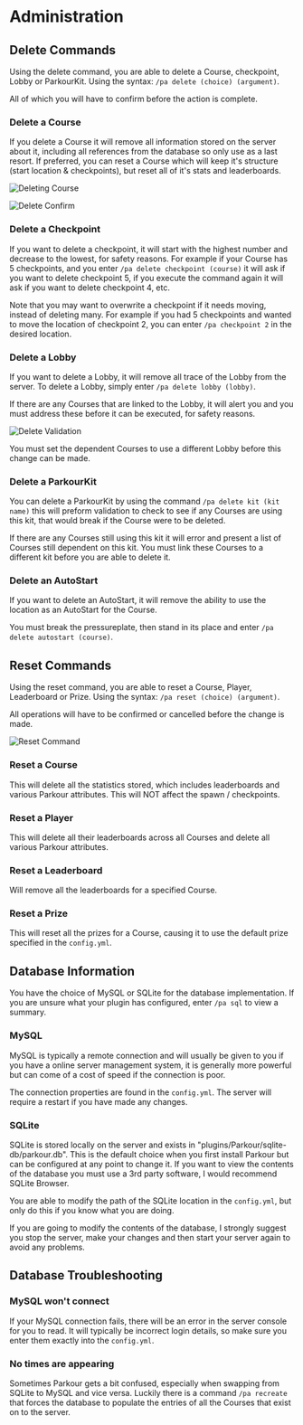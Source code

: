 Administration
======

## Delete Commands

Using the delete command, you are able to delete a Course, checkpoint, Lobby or ParkourKit. Using the syntax: `/pa delete (choice) (argument)`.

All of which you will have to confirm before the action is complete.

### Delete a Course

If you delete a Course it will remove all information stored on the server about it, including all references from the database so only use as a last resort. If preferred, you can reset a Course which will keep it's structure (start location & checkpoints), but reset all of it's stats and leaderboards.

![Deleting Course](https://i.imgur.com/apa5azA.png "Deleting Course")
 
![Delete Confirm](https://i.imgur.com/8ucihM7.png "Delete Confirm")

### Delete a Checkpoint

If you want to delete a checkpoint, it will start with the highest number and decrease to the lowest, for safety reasons. For example if your Course has 5 checkpoints, and you enter `/pa delete checkpoint (course)` it will ask if you want to delete checkpoint 5, if you execute the command again it will ask if you want to delete checkpoint 4, etc.

Note that you may want to overwrite a checkpoint if it needs moving, instead of deleting many. For example if you had 5 checkpoints and wanted to move the location of checkpoint 2, you can enter `/pa checkpoint 2` in the desired location.

### Delete a Lobby

If you want to delete a Lobby, it will remove all trace of the Lobby from the server. To delete a Lobby, simply enter `/pa delete lobby (lobby)`.

If there are any Courses that are linked to the Lobby, it will alert you and you must address these before it can be executed, for safety reasons.

![Delete Validation](https://i.imgur.com/wCO9jrU.png "Delete Validation")

You must set the dependent Courses to use a different Lobby before this change can be made.

### Delete a ParkourKit

You can delete a ParkourKit by using the command `/pa delete kit (kit name)` this will preform validation to check to see if any Courses are using this kit, that would break if the Course were to be deleted.

If there are any Courses still using this kit it will error and present a list of Courses still dependent on this kit. You must link these Courses to a different kit before you are able to delete it.

### Delete an AutoStart

If you want to delete an AutoStart, it will remove the ability to use the location as an AutoStart for the Course.

You must break the pressureplate, then stand in its place and enter `/pa delete autostart (course)`.

## Reset Commands

Using the reset command, you are able to reset a Course, Player, Leaderboard or Prize. Using the syntax: `/pa reset (choice) (argument)`.

All operations will have to be confirmed or cancelled before the change is made.

![Reset Command](https://i.imgur.com/r1gzO05.png "Reset Command")

### Reset a Course

This will delete all the statistics stored, which includes leaderboards and various Parkour attributes. This will NOT affect the spawn / checkpoints.

### Reset a Player

This will delete all their leaderboards across all Courses and delete all various Parkour attributes.

### Reset a Leaderboard

Will remove all the leaderboards for a specified Course.

### Reset a Prize

This will reset all the prizes for a Course, causing it to use the default prize specified in the `config.yml`.

## Database Information

You have the choice of MySQL or SQLite for the database implementation. If you are unsure what your plugin has configured, enter `/pa sql` to view a summary.

### MySQL

MySQL is typically a remote connection and will usually be given to you if you have a online server management system, it is generally more powerful but can come of a cost of speed if the connection is poor.

The connection properties are found in the `config.yml`. The server will require a restart if you have made any changes.

### SQLite

SQLite is stored locally on the server and exists in "plugins/Parkour/sqlite-db/parkour.db". This is the default choice when you first install Parkour but can be configured at any point to change it. If you want to view the contents of the database you must use a 3rd party software, I would recommend SQLite Browser.

You are able to modify the path of the SQLite location in the `config.yml`, but only do this if you know what you are doing.

If you are going to modify the contents of the database, I strongly suggest you stop the server, make your changes and then start your server again to avoid any problems.

## Database Troubleshooting

### MySQL won't connect

If your MySQL connection fails, there will be an error in the server console for you to read. It will typically be incorrect login details, so make sure you enter them exactly into the `config.yml`.

### No times are appearing

Sometimes Parkour gets a bit confused, especially when swapping from SQLite to MySQL and vice versa. Luckily there is a command `/pa recreate` that forces the database to populate the entries of all the Courses that exist on to the server.

